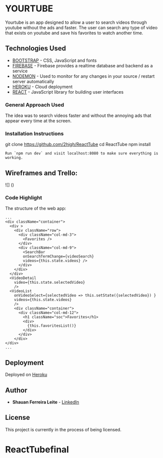 # YOURTUBE

Yourtube is an app designed to allow a user to search videos through youtube without the ads and faster. The user can search any type of video that exists on youtube and save his favorites to watch another time.



## Technologies Used

* [BOOTSTRAP](https://getbootstrap.com/) - CSS, JavaScript and fonts
* [FIREBASE](https://firebase.google.com/) - Firebase provides a realtime database and backend as a service
* [NODEMON](https://nodemon.io/) - Used to monitor for any changes in your source / restart server automatically
* [HEROKU](https://www.heroku.com/home) - Cloud deployment
* [REACT](https://facebook.github.io/react/) - JavaScript library for building user interfaces


### General Approach Used

The idea was to search videos faster and without the annoying ads that appear every time at the screen.


### Installation Instructions


git clone https://github.com/2high/ReactTube
cd ReactTube
npm install


```
Run `npm run dev` and visit localhost:8080 to make sure everything is working.
```



## Wireframes and Trello:


![] ()



### Code Highlight

The structure of the web app:

```
...
<div className="container">
  <div >
    <div className="row">
      <div className="col-md-3">
        <Favorites />
      </div>
      <div className="col-md-9">
        <SearchBar
        onSearchTermChange={videoSearch}
        videos={this.state.videos} />
      </div>
    </div>
  </div>
  <VideoDetail
    video={this.state.selectedVideo}
    />
  <VideoList
    onVideoSelect={selectedVideo => this.setState({selectedVideo}) }
    videos={this.state.videos}
    />
    <div className="container">
      <div className="col-md-12">
        <h1 className="soc">Favorites</h1>
        <div>
          {this.favoritesList()}
        </div>
      </div>
    </div>
</div>
...

```

## Deployment

Deployed on [Heroku](https://markit-x.herokuapp.com/)

## Author

* **Shauan Ferreira Leite** - [LinkedIn](https://www.linkedin.com/in/shauanleite)



## License

This project is currently in the process of being licensed.
# ReactTubefinal

